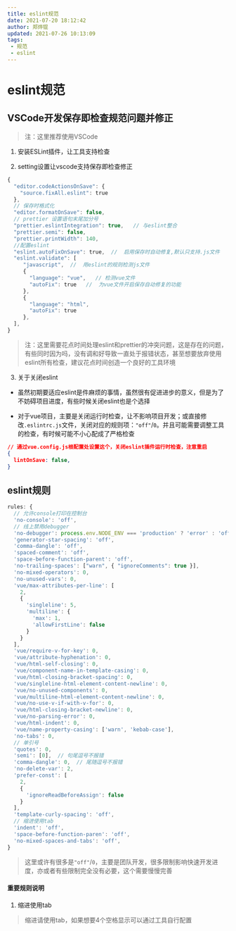 ```yaml
---
title: eslint规范
date: 2021-07-20 18:12:42
author: 郑烨锟
updated: 2021-07-26 10:13:09
tags: 	
 - 规范
 - eslint
---
```

# eslint规范

## VSCode开发保存即检查规范问题并修正

> 注：这里推荐使用VSCode

1. 安装ESLint插件，让工具支持检查

2. setting设置让vscode支持保存即检查修正

```js
{
  "editor.codeActionsOnSave": {
    "source.fixAll.eslint": true
  },
  // 保存时格式化
  "editor.formatOnSave": false,
  // prettier 设置语句末尾加分号
  "prettier.eslintIntegration": true,   // 与eslint整合
  "prettier.semi": false,
  "prettier.printWidth": 140,
  //配置eslint
  "eslint.autoFixOnSave": true,  //  启用保存时自动修复,默认只支持.js文件
  "eslint.validate": [
     "javascript",  //  用eslint的规则检测js文件
     {
       "language": "vue",   // 检测vue文件
       "autoFix": true   //  为vue文件开启保存自动修复的功能
     },
     {
       "language": "html",
       "autoFix": true
     },
  ],
}
```

> 注：这里需要花点时间处理eslint和prettier的冲突问题，这是存在的问题，有些同时因为吗，没有调和好导致一直处于报错状态，甚至想要放弃使用eslint所有检查，建议花点时间创造一个良好的工具环境

3. 关于关闭eslint

* 虽然初期要适应eslint是件麻烦的事情，虽然很有促进进步的意义，但是为了不妨碍项目进度，有些时候关闭eslint也是个选择

* 对于vue项目，主要是关闭运行时检查，让不影响项目开发；或直接修改`.eslintrc.js`文件，关闭对应的规则项：`"off"`/`0`。并且可能需要调整工具的检查，有时候可能不小心配成了严格检查

```json
// 通过vue.config.js根配置处设置这个，关闭eslint插件运行时检查，注意重启
{
  lintOnSave: false,
}
```

## eslint规则

```js
rules: {
  // 允许console打印在控制台
  'no-console': 'off',
  // 线上禁用debugger
  'no-debugger': process.env.NODE_ENV === 'production' ? 'error' : 'off',
  'generator-star-spacing': 'off',
  'comma-dangle': 'off',
  'spaced-comment': 'off',
  'space-before-function-parent': 'off',
  'no-trailing-spaces': ["warn", { "ignoreComments": true }],
  'no-mixed-operators': 0,
  'no-unused-vars': 0,
  'vue/max-attributes-per-line': [
    2,
    {
      'singleline': 5,
      'multiline': {
        'max': 1,
        'allowFirstLine': false
      }
    }
  ],
  'vue/require-v-for-key': 0,
  'vue/attribute-hyphenation': 0,
  'vue/html-self-closing': 0,
  'vue/component-name-in-template-casing': 0,
  'vue/html-closing-bracket-spacing': 0,
  'vue/singleline-html-element-content-newline': 0,
  'vue/no-unused-components': 0,
  'vue/multiline-html-element-content-newline': 0,
  'vue/no-use-v-if-with-v-for': 0,
  'vue/html-closing-bracket-newline': 0,
  'vue/no-parsing-error': 0,
  'vue/html-indent': 0,
  'vue/name-property-casing': ['warn', 'kebab-case'],
  'no-tabs': 0,
  // 单引号
  'quotes': 0,
  'semi': [0],  // 句尾逗号不报错
  'comma-dangle': 0,  // 尾随逗号不报错
  'no-delete-var': 2,
  'prefer-const': [
    2,
    {
      'ignoreReadBeforeAssign': false
    }
  ],
  'template-curly-spacing': 'off',
  // 缩进使用tab
  'indent': 'off',
  'space-before-function-paren': 'off',
  'no-mixed-spaces-and-tabs': 'off',
}
```

> 这里或许有很多是`"off"`/`0`，主要是团队开发，很多限制影响快速开发进度，亦或者有些限制完全没有必要，这个需要慢慢完善

#### 重要规则说明

1. 缩进使用tab

> 缩进请使用tab，如果想要4个空格显示可以通过工具自行配置
